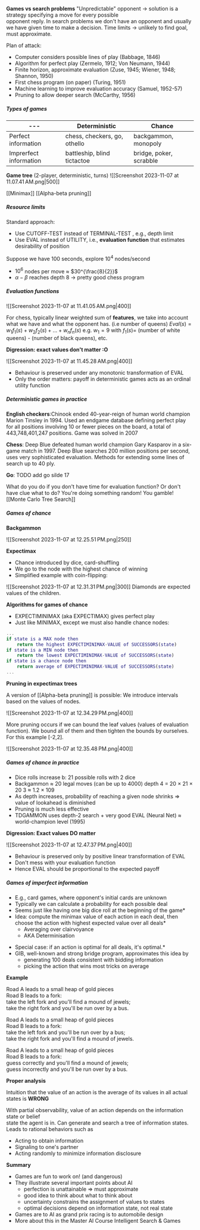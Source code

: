 
**Games vs search problems**
"Unpredictable" opponent -> solution is a strategy specifying a move for every possible  
opponent reply. In search problems we don't have an opponent and usually we have given time to make a decision.
Time limits -> unlikely to find goal, must approximate.  

Plan of attack:  
*  Computer considers possible lines of play (Babbage, 1846)  
* Algorithm for perfect play (Zermelo, 1912; Von Neumann, 1944)  
* Finite horizon, approximate evaluation (Zuse, 1945; Wiener, 1948; Shannon, 1950)  
* First chess program (on paper) (Turing, 1951)  
* Machine learning to improve evaluation accuracy (Samuel, 1952-57)  
* Pruning to allow deeper search (McCarthy, 1956)  
##### Types of games 

---|Deterministic|Chance
---|----|---
Perfect information| chess, checkers, go, othello|backgammon, monopoly
Imprerfect information | battleship, blind tictactoe| bridge, poker, scrabble

**Game tree** (2-player, deterministic, turns)
![[Screenshot 2023-11-07 at 11.07.41 AM.png|500]]

[[Minimax]]
[[Alpha-beta pruning]]

##### Resource limits 

Standard approach:  
*  Use CUTOFF-TEST instead of TERMINAL-TEST , e.g., depth limit  
*  Use EVAL instead of UTILITY, i.e., **evaluation function** that estimates desirability of position

Suppose we have $100$ seconds, explore $10^4$ nodes/second
* $10^6$ nodes per move ≈ $30^{\frac{8}{2}}$
* $\alpha -\beta$ reaches depth 8 -> pretty good chess program

##### Evaluation functions

![[Screenshot 2023-11-07 at 11.41.05 AM.png|400]]

For chess, typically linear weighted sum of **features**, we take into account what we have and what the opponent has. (i.e number of queens)
$Eval(s) = w_1f_1(s) + w_2f_2(s) + ... + w_nf_n(s)$
e.g. $w_1 =9$ with $f_1(s) =$ (number of white queens) - (number of black queens), etc.

**Digression: exact values don't matter :O**

![[Screenshot 2023-11-07 at 11.45.28 AM.png|400]]
* Behaviour is preserved under any monotonic transformation of EVAL
* Only the order matters: payoff in deterministic games acts as an ordinal utility function

##### Deterministic games in practice

**English checkers**:Chinook ended 40-year-reign of human world champion Marion Tinsley in 1994. Used an endgame database defining perfect play for all positions involving 10 or fewer pieces on the board, a total of 443,748,401,247 positions. Game was solved in 2007

**Chess**: Deep Blue defeated human world champion Gary Kasparov in a six-game match in 1997. Deep Blue searches 200 million positions per second, uses very sophisticated evaluation. Methods for extending some lines of search up to 40 ply.

**Go**: TODO  add go silde 17

What do you do if you don't have time for evaluation function? Or don't have clue what to do?
You're doing something random! You gamble!
[[Monte Carlo Tree Search]]

##### Games of chance

**Backgammon**

![[Screenshot 2023-11-07 at 12.25.51 PM.png|250]]

**Expectimax**

* Chance introduced by dice, card-shuffling
* We go to the node with the highest chance of winning
* Simplified example with coin-flipping:  

![[Screenshot 2023-11-07 at 12.31.31 PM.png|300]]
Diamonds are expected values of the children.

**Algorithms for games of chance**
* EXPECTIMINIMAX (aka EXPECTIMAX) gives perfect play
* Just like MINIMAX, except we must also handle chance nodes:

```matlab
...
if state is a MAX node then  
	return the highest EXPECTIMINIMAX-VALUE of SUCCESSORS(state)  
if state is a MIN node then  
	return the lowest EXPECTIMINIMAX-VALUE of SUCCESSORS(state)  
if state is a chance node then  
	return average of EXPECTIMINIMAX-VALUE of SUCCESSORS(state)
...
```

**Pruning in expectimax trees**

A version of [[Alpha-beta pruning]] is possible:
We introduce intervals based on the values of nodes.

![[Screenshot 2023-11-07 at 12.34.29 PM.png|400]]

More pruning occurs if we can bound the leaf values (values of evaluation function). We bound all of them and then tighten the bounds by ourselves. For this example [-2,2].

![[Screenshot 2023-11-07 at 12.35.48 PM.png|400]]


##### Games of chance in practice 

* Dice rolls increase b: 21 possible rolls with 2 dice  
* Backgammon ≈ 20 legal moves (can be up to 4000) depth 4 = 20 × 21 × 20 3 ≈ 1.2 × 109  
* As depth increases, probability of reaching a given node shrinks ⇒ value of lookahead is diminished
* Pruning is much less effective  
* TDGAMMON uses depth-2 search + very good EVAL (Neural Net) ≈ world-champion level (1995)  

**Digression: Exact values DO matter**

![[Screenshot 2023-11-07 at 12.47.37 PM.png|400]]

* Behaviour is preserved only by positive linear transformation of EVAL
* Don't mess with your evaluation function
* Hence EVAL should be proportional to the expected payoff  

##### Games of imperfect information 

* E.g., card games, where opponent's initial cards are unknown 
* Typically we can calculate a probability for each possible deal  
* Seems just like having one big dice roll at the beginning of the game*  
* Idea: compute the minimax value of each action in each deal, then choose the action with highest expected value over all deals*  
	- Averaging over clairvoyance  
	- AKA Determinisation  
- Special case: if an action is optimal for all deals, it's optimal.*  
- GIB, well-known and strong bridge program, approximates this idea by  
	- generating 100 deals consistent with bidding information  
	- picking the action that wins most tricks on average  

**Example**

Road A leads to a small heap of gold pieces  
Road B leads to a fork:  
	take the left fork and you'll find a mound of jewels;  
	take the right fork and you'll be run over by a bus. 
	 
Road A leads to a small heap of gold pieces  
Road B leads to a fork:  
	take the left fork and you'll be run over by a bus;  
	take the right fork and you'll find a mound of jewels.  
	
Road A leads to a small heap of gold pieces  
Road B leads to a fork:  
	guess correctly and you'll find a mound of jewels;  
	guess incorrectly and you'll be run over by a bus.

**Proper analysis**

Intuition that the value of an action is the average of its values in all actual states is **WRONG**

With partial observability, value of an action depends on the information state or belief  
state the agent is in.
Can generate and search a tree of information states.
Leads to rational behaviors such as  
- Acting to obtain information  
- Signaling to one's partner  
- Acting randomly to minimize information disclosure 

**Summary**

* Games are fun to work on! (and dangerous)
* They illustrate several important points about AI  
	- perfection is unattainable ⇒ must approximate  
	- good idea to think about what to think about  
	- uncertainty constrains the assignment of values to states  
	- optimal decisions depend on information state, not real state
* Games are to AI as grand prix racing is to automobile design  
* More about this in the Master AI Course Intelligent Search & Games